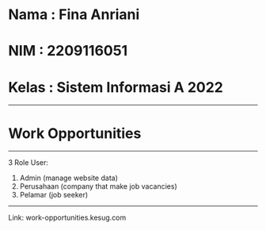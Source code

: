 # Nama : Fina Anriani
# NIM : 2209116051
# Kelas : Sistem Informasi A 2022

-----------------------------------------------
# Work Opportunities
-----------------------------------------------
3 Role User:

1. Admin (manage website data)
2. Perusahaan (company that make job vacancies)
3. Pelamar (job seeker)
-----------------------------------------------
Link: work-opportunities.kesug.com
